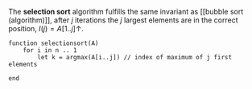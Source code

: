 
The **selection sort** algorithm fulfills the same invariant as [[bubble sort (algorithm)]], after $j$ iterations the $j$ largest elements are in the correct position, $I(j) = A[1 .. j] \uparrow$.

```
function selectionsort(A)
	for i in n .. 1
		let k = argmax(A[i..j]) // index of maximum of j first elements
		
end
```